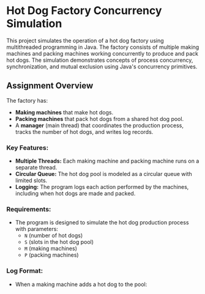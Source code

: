 # Hot Dog Factory Concurrency Simulation

This project simulates the operation of a hot dog factory using multithreaded programming in Java. The factory consists of multiple making machines and packing machines working concurrently to produce and pack hot dogs. The simulation demonstrates concepts of process concurrency, synchronization, and mutual exclusion using Java's concurrency primitives.

## Assignment Overview

The factory has:
- **Making machines** that make hot dogs.
- **Packing machines** that pack hot dogs from a shared hot dog pool.
- A **manager** (main thread) that coordinates the production process, tracks the number of hot dogs, and writes log records.

### Key Features:
- **Multiple Threads:** Each making machine and packing machine runs on a separate thread.
- **Circular Queue:** The hot dog pool is modeled as a circular queue with limited slots.
- **Logging:** The program logs each action performed by the machines, including when hot dogs are made and packed.

### Requirements:
- The program is designed to simulate the hot dog production process with parameters:
  - `N` (number of hot dogs)
  - `S` (slots in the hot dog pool)
  - `M` (making machines)
  - `P` (packing machines)

### Log Format:
- When a making machine adds a hot dog to the pool:
